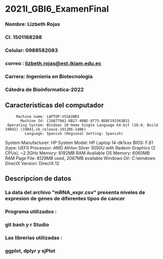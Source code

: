 # 2021I_GBI6_ExamenFinal

### Nombre: Lizbeth Rojas
### CI. 1501168288
### Celular: 0988582083
### correo : lizbeth.rojas@est.ikiam.edu.ec 
### Carrera: Ingenieria en Biotecnologia 
### Cátedra de Bioinformatica-2022

## Caracteristicas del computador 

         Machine name: LAPTOP-VSSA1NRI
           Machine Id: {16B779A1-8B27-48BE-9775-8D8F191565B3}
     Operating System: Windows 10 Home Single Language 64-bit (10.0, Build 19042) (19041.vb_release.191206-1406)
             Language: Spanish (Regional Setting: Spanish)
  System Manufacturer: HP
         System Model: HP Laptop 14-dk1xxx
                 BIOS: F.61 (type: UEFI)
            Processor: AMD Athlon Silver 3050U with Radeon Graphics    (2 CPUs), ~2.3GHz
               Memory: 8192MB RAM
  Available OS Memory: 6060MB RAM
            Page File: 8129MB used, 2087MB available
          Windows Dir: C:\windows
      DirectX Version: DirectX 12
      
## Descripcion de datos 

### La data del archivo "mRNA_expr.csv" presenta niveles de expresion de genes de diferentes tipos de cancer 

### Programa utilizados :

### git bash y r Studio

### Las librerias utilizadas :

### ggplot, dplyr y sjPlot 


